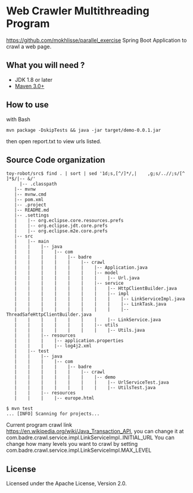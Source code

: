 # Web Crawler Multithreading Program
https://github.com/mokhlisse/parallel_exercise
Spring Boot Application to crawl a web page.

## What you will need ?

* JDK 1.8 or later
* [Maven 3.0+](https://maven.apache.org/download.cgi)

## How to use

with Bash

    mvn package -DskipTests && java -jar target/demo-0.0.1.jar

then open report.txt to view urls listed.

## Source Code organization
```
toy-robot/src$ find . | sort | sed '1d;s,[^/]*/,|    ,g;s/..//;s/[^ ]*$/|-- &/'
     |-- .classpath
   |-- mvnw
   |-- mvnw.cmd
   |-- pom.xml
   |-- .project
   |-- README.md
   |-- .settings
   |    |-- org.eclipse.core.resources.prefs
   |    |-- org.eclipse.jdt.core.prefs
   |    |-- org.eclipse.m2e.core.prefs
   |-- src
   |    |-- main
   |    |    |-- java
   |    |    |    |-- com
   |    |    |    |    |-- badre
   |    |    |    |    |    |-- crawl
   |    |    |    |    |    |    |-- Application.java
   |    |    |    |    |    |    |-- model
   |    |    |    |    |    |    |    |-- Url.java
   |    |    |    |    |    |    |-- service
   |    |    |    |    |    |    |    |-- HttpClientBuilder.java
   |    |    |    |    |    |    |    |-- impl
   |    |    |    |    |    |    |    |    |-- LinkServiceImpl.java
   |    |    |    |    |    |    |    |    |-- LinkTask.java
   |    |    |    |    |    |    |    |    |-- ThreadSafeHttpClientBuilder.java
   |    |    |    |    |    |    |    |-- LinkService.java
   |    |    |    |    |    |    |-- utils
   |    |    |    |    |    |    |    |-- Utils.java
   |    |    |-- resources
   |    |    |    |-- application.properties
   |    |    |    |-- log4j2.xml
   |    |-- test
   |    |    |-- java
   |    |    |    |-- com
   |    |    |    |    |-- badre
   |    |    |    |    |    |-- crawl
   |    |    |    |    |    |    |-- demo
   |    |    |    |    |    |    |    |-- UrlServiceTest.java
   |    |    |    |    |    |    |    |-- UtilsTest.java
   |    |    |-- resources
   |    |    |    |-- europe.html

$ mvn test
... [INFO] Scanning for projects...
```
Current program crawl link https://en.wikipedia.org/wiki/Java_Transaction_API, you can change it at com.badre.crawl.service.impl.LinkServiceImpl..INITIAL_URL
You can change how many levels you want to crawl by setting com.badre.crawl.service.impl.LinkServiceImpl.MAX_LEVEL

## License

Licensed under the Apache License, Version 2.0.
